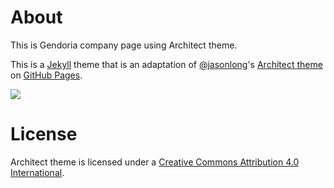 # About
This is Gendoria company page using Architect theme.

This is a [Jekyll][1] theme that is an adaptation of [@jasonlong][2]'s [Architect theme][4] on [GitHub Pages][3].

![](http://cl.ly/image/1x0Q3213330G/content)

# License

Architect theme is licensed under a [Creative Commons Attribution 4.0 International](http://creativecommons.org/licenses/by/4.0/).

[1]: http://jekyllrb.com
[2]: https://github.com/jasonlong
[3]: http://pages.github.com/
[4]: http://github.com/jasonlong/architect-theme